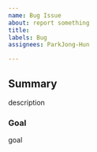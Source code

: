 ```yaml
---
name: Bug Issue
about: report something
title:
labels: Bug
assignees: ParkJong-Hun

---
```


## Summary
description

<!-- optional
### Todo
- [ ] todo1
-->

### Goal
goal